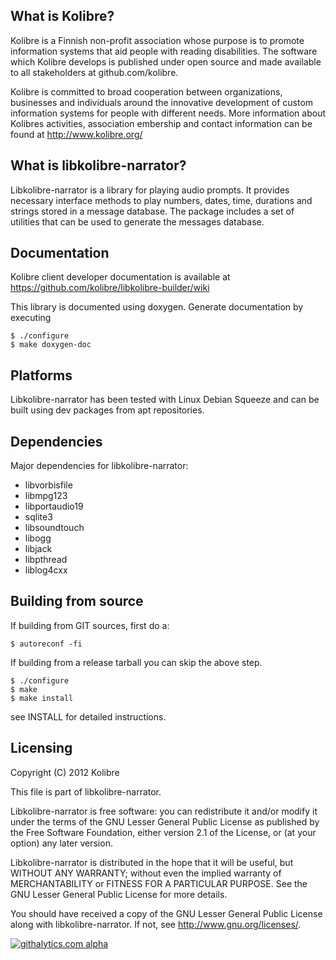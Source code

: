 What is Kolibre?
---------------------------------
Kolibre is a Finnish non-profit association whose purpose is to promote
information systems that aid people with reading disabilities. The software
which Kolibre develops is published under open source and made available to all
stakeholders at github.com/kolibre.

Kolibre is committed to broad cooperation between organizations, businesses and
individuals around the innovative development of custom information systems for
people with different needs. More information about Kolibres activities, association 
embership and contact information can be found at http://www.kolibre.org/


What is libkolibre-narrator?
---------------------------------
Libkolibre-narrator is a library for playing audio prompts. It provides necessary
interface methods to play numbers, dates, time, durations and strings stored in
a message database. The package includes a set of utilities that can be used to
generate the messages database.


Documentation
---------------------------------
Kolibre client developer documentation is available at 
https://github.com/kolibre/libkolibre-builder/wiki

This library is documented using doxygen. Generate documentation by executing

    $ ./configure
    $ make doxygen-doc


Platforms
---------------------------------
Libkolibre-narrator has been tested with Linux Debian Squeeze and can be built
using dev packages from apt repositories.


Dependencies
---------------------------------
Major dependencies for libkolibre-narrator:

* libvorbisfile
* libmpg123
* libportaudio19
* sqlite3
* libsoundtouch
* libogg
* libjack
* libpthread
* liblog4cxx


Building from source
---------------------------------
If building from GIT sources, first do a:

    $ autoreconf -fi

If building from a release tarball you can skip the above step.

    $ ./configure
    $ make
    $ make install

see INSTALL for detailed instructions.


Licensing
---------------------------------
Copyright (C) 2012 Kolibre

This file is part of libkolibre-narrator.

Libkolibre-narrator is free software: you can redistribute it and/or modify
it under the terms of the GNU Lesser General Public License as published by
the Free Software Foundation, either version 2.1 of the License, or
(at your option) any later version.

Libkolibre-narrator is distributed in the hope that it will be useful,
but WITHOUT ANY WARRANTY; without even the implied warranty of
MERCHANTABILITY or FITNESS FOR A PARTICULAR PURPOSE.  See the
GNU Lesser General Public License for more details.

You should have received a copy of the GNU Lesser General Public License
along with libkolibre-narrator. If not, see <http://www.gnu.org/licenses/>.

[![githalytics.com alpha](https://cruel-carlota.pagodabox.com/86183bc334a5abaa4505507a97c0931a "githalytics.com")](http://githalytics.com/kolibre/libkolibre-narrator)
